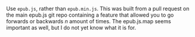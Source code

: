 Use `epub.js`, rather than `epub.min.js`.
This was built from a pull request on the main epub.js git repo
containing a feature that allowed you to go forwards or backwards _n_ amount of times.
The epub.js.map seems important as well, but I do not yet know what it is for.
